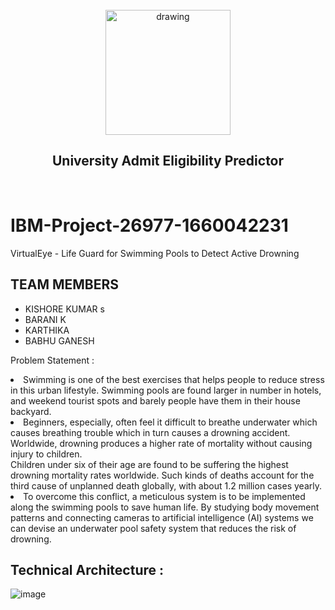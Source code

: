 <br>
<div align="center">
<img src="https://upload.wikimedia.org/wikipedia/commons/5/51/IBM_logo.svg"  align="center" alt="drawing" width="200" />
  <h2 align="center"> University Admit Eligibility Predictor <br></h2>

  </div>
 <br> 


# IBM-Project-26977-1660042231
VirtualEye - Life Guard for Swimming Pools to Detect Active Drowning


## TEAM MEMBERS
- KISHORE KUMAR s
- BARANI K   
- KARTHIKA
- BABHU GANESH

Problem Statement : 
                 <li> Swimming is one of the best exercises that helps people to reduce stress in this urban lifestyle. Swimming pools are found larger in number in hotels, and weekend tourist spots and barely people have them in their house backyard.</li>
                 <li>Beginners, especially, often feel it difficult to breathe underwater which causes breathing trouble which in turn causes a drowning accident. Worldwide, drowning produces a higher rate of mortality without causing injury to children.</li>Children under six of their age are found to be suffering the highest drowning mortality rates worldwide. Such kinds of deaths account for the third cause of unplanned death globally, with about 1.2  million cases yearly. 
                 <li>To overcome this conflict, a meticulous system is to be implemented along the swimming pools to save human life.
By studying body movement patterns and connecting cameras to artificial intelligence (AI) systems we can devise an underwater pool safety system that reduces the risk of drowning.</li>  


## Technical Architecture : 

![image](https://user-images.githubusercontent.com/96305967/192237739-876694f0-c23e-4ccb-8f38-a1d7d627809e.png)
